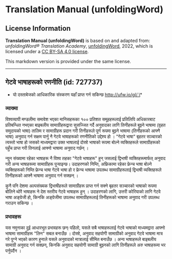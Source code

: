 # Translation Manual (unfoldingWord)

## License Information

**Translation Manual (unfoldingWord)** is based on and adapted from: _unfoldingWord® Translation Academy_, [unfoldingWord](https://unfoldingword.org/utw), 2022, which is licensed under a [CC BY-SA 4.0 license](https://creativecommons.org/licenses/by-sa/4.0/legalcode.en).

This markdown version is provided under the same license.



--------------------------------

## गेटवे भाषाहरूको रणनीति (id: 727737)

* यो दस्ताबेजको आधिकारिक संस्करण यहाँ प्राप्त गर्न सकिन्छ http://ufw.io/gl/.\*

### व्याख्या

विश्‍वव्यापी मण्डलीमा समावेश भएका मानिसहरूका १०० प्रतिशत समूहहरूलाई प्रतिलिपि अधिकारबाट प्रतिबन्धित नभएका बाइबलीय सामाग्रीहरूद्वारा सुसज्‍जित गर्दै अनुवादका लागि तिनीहरूले बुझ्‍ने भाषामा (वृहत समुदायको भाषा) तालिम र सामाग्रीहरू प्रदान गरी तिनीहरूले पूर्ण रूपमा बुझ्‍ने भाषामा (तिनीहरूको आफ्नै भाषा) अनुवाद गर्न सक्षम पार्नु नै गेटवे भाषाहरूको रणनीतिको उद्देश्य हो । "गेटवे भाषा" बृहतर सञ्‍चारको त्यस्तो भाषा हो जसको माध्यमद्वारा उक्त भाषालाई दोस्रो भाषाको रूपमा बोल्ने व्यक्तिहरूले सामाग्रीहरूको पहुँच प्राप्त गरी तिनलाई आफ्नो भाषामा अनुवाद गर्छन् ।

न्युन संख्यामा रहेका भाषाहरू नै विश्‍व तहका "गेटवे भाषाहरू" हुन् जसलाई द्विभाषी व्यक्तिहरूमार्फत् अनुवाद गरी अन्य भाषाहरूमा सामाग्रीहरू पुर्‍याइन्छ। उदाहरणको निम्ति, अफ्रिकामा रहेका फ्रेन्च भाषा बोल्‍ने व्यक्तिहरूको निम्ति फ्रेन्च भाषा गेटवे भाषा हो र फ्रेन्च भाषामा उपलब्ध सामाग्रीहरूलाई द्विभाषी व्यक्तिहरूले तिनीहरूको आफ्नै भाषामा अनुवाद गर्न सक्छन् ।

कुनै पनि देशमा अल्पसंख्यक द्विभाषीहरूले सामाग्रीहरू प्राप्त गर्न सक्‍ने बृहतर सञ्‍चारको भाषाको रूपमा बोलिने थोरै भाषाहरू ने देश स्तरीय गेटवे भाषाहरू हुन् । उदाहरणको लागि, उत्तरी कोरियाको लागि गेटवे भाषा अङ्ग्रेजी हो, किनकि अङ्ग्रेजीमा उपलब्ध सामाग्रीहरूलाई तिनीहरूको भाषामा अनुवाद गरी उपलब्ध गराउन सकिन्छ ।

### प्रभावहरू

यस नमुनाका दुई आधारभूत प्रभावहरू छन्ः पहिलो, यसले सबै भाषाहरूलाई गेटवे भाषाको माध्यमद्वारा आफ्नो भाषामा सामाग्रीहरू "लिन" सबल बनाउँछ । दोस्रो, अनुवाद सहयोगी सामाग्रीको अनुवाद गेटवे भाषामा मात्र गरे पुग्‍ने भएको कारण हुनाले यसले अनुवादको मात्रालाई सीमित बनाउँछ । अन्य भाषाहरूले बाइबलीय सामाग्री अनुवाद गर्न सक्छन्, किनकि अनुवाद सहयोगी सामाग्री बुझ्‍नको लागि तिनीहरूले अरु भाषाहरूमा भर पर्नुपर्दैन ।



